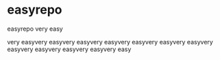 # easyrepo
easyrepo
very easy


very easyvery easyvery easyvery easyvery easyvery easyvery easyvery easyvery easyvery easyvery easyvery easy
